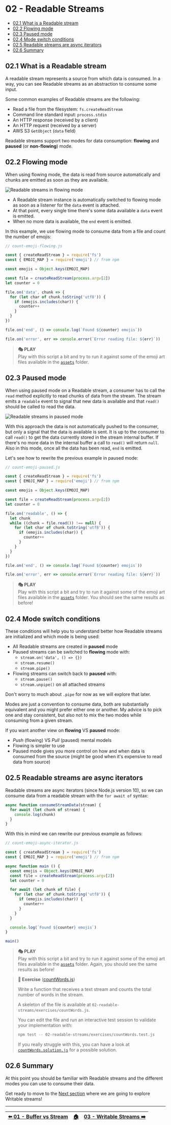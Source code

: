 # 02 - Readable Streams

- [02.1 What is a Readable stream](#021-what-is-a-readable-stream)
- [02.2 Flowing mode](#022-flowing-mode)
- [02.3 Paused mode](#023-paused-mode)
- [02.4 Mode switch conditions](#024-mode-switch-conditions)
- [02.5 Readable streams are async iterators](#025-readable-streams-are-async-iterators)
- [02.6 Summary](#026-summary)


## 02.1 What is a Readable stream

A readable stream represents a source from which data is consumed. In a way, you can see Readable streams as an abstraction to consume some input.

Some common examples of Readable streams are the following:

- Read a file from the filesystem: `fs.createReadStream`
- Command line standard input: `process.stdin`
- An HTTP response (received by a client)
- An HTTP request (received by a server)
- AWS S3 `GetObject` (`data` field)

Readable streams support two modes for data consumption: **flowing** and **paused** (or **non-flowing**) mode.


## 02.2 Flowing mode

When using flowing mode, the data is read from source automatically and chunks are emitted as soon as they are available.

![Readable streams in flowing mode](./images/flowing-mode.gif)

- A Readable stream instance is automatically switched to flowing mode as soon as a listener for the `data` event is attached.
- At that point, every single time there's some data available a `data` event is emitted.
- When no more data is available, the `end` event is emitted.

In this example, we use flowing mode to consume data from a file and count the number of emojis:

```javascript
// count-emoji-flowing.js

const { createReadStream } = require('fs')
const { EMOJI_MAP } = require('emoji') // from npm

const emojis = Object.keys(EMOJI_MAP)

const file = createReadStream(process.argv[2])
let counter = 0

file.on('data', chunk => {
  for (let char of chunk.toString('utf8')) {
    if (emojis.includes(char)) {
      counter++
    }
  }
})

file.on('end', () => console.log(`Found ${counter} emojis`))

file.on('error', err => console.error(`Error reading file: ${err}`))
```

> **🎭 PLAY**  
> Play with this script a bit and try to run it against some of the emoji art files available in the [`assets`](/assets) folder.


## 02.3 Paused mode

When using paused mode on a Readable stream, a consumer has to call the `read` method explicitly to read chunks of data from the stream. The stream emits a `readable` event to signal that new data is available and that `read()` should be called to read the data.

![Readable streams in paused mode](./images/paused-mode.gif)

With this approach the data is not automatically pushed to the consumer, but only a signal that the data is available is sent. It is up to the consumer to call `read()` to get the data currently stored in the stream internal buffer. If there's no more data in the internal buffer a call to `read()` will return `null`. Also in this mode, once all the data has been read, `end` is emitted.

Let's see how to rewrite the previous example in paused mode:

```javascript
// count-emoji-paused.js

const { createReadStream } = require('fs')
const { EMOJI_MAP } = require('emoji') // from npm

const emojis = Object.keys(EMOJI_MAP)

const file = createReadStream(process.argv[2])
let counter = 0

file.on('readable', () => {
  let chunk
  while ((chunk = file.read()) !== null) {
    for (let char of chunk.toString('utf8')) {
      if (emojis.includes(char)) {
        counter++
      }
    }
  }
})

file.on('end', () => console.log(`Found ${counter} emojis`))

file.on('error', err => console.error(`Error reading file: ${err}`))
```

> **🎭 PLAY**  
> Play with this script a bit and try to run it against some of the emoji art files available in the [`assets`](/assets) folder. You should see the same results as before!


## 02.4 Mode switch conditions

These conditions will help you to understand better how Readable streams are initialized and which mode is being used:

- All Readable streams are created in **paused** mode
- Paused streams can be switched to **flowing** mode with:
  - `stream.on('data', () => {})`
  - `stream.resume()`
  - `stream.pipe()`
- Flowing streams can switch back to **paused** with:
  - `stream.pause()`
  - `stream.unpipe()` on all attached streams

Don't worry to much about `.pipe` for now as we will explore that later.

Modes are just a convention to consume data, both are substantially equivalent and you might prefer either one or another. My advice is to pick one and stay consistent, but also not to mix the two modes while consuming from a given stream.

If you want another view on **flowing** VS **paused** mode:

 - *Push* (flowing) VS *Pull* (paused) mental models
 - Flowing is simpler to use
 - Paused mode gives you more control on how and when data is consumed from the source (might be good when it's expensive to read data from source)


## 02.5 Readable streams are async iterators

Readable streams are async iterators (since Node.js version 10), so we can consume data from a readable stream with the `for await of` syntax:

```javascript
async function consumeStreamData(stream) {
  for await (let chunk of stream) {
    console.log(chunk)
  }
}
```

With this in mind we can rewrite our previous example as follows:

```javascript
// count-emoji-async-iterator.js

const { createReadStream } = require('fs')
const { EMOJI_MAP } = require('emoji') // from npm

async function main () {
  const emojis = Object.keys(EMOJI_MAP)
  const file = createReadStream(process.argv[2])
  let counter = 0

  for await (let chunk of file) {
    for (let char of chunk.toString('utf8')) {
      if (emojis.includes(char)) {
        counter++
      }
    }
  }

  console.log(`Found ${counter} emojis`)
}

main()
```

> **🎭 PLAY**  
> Play with this script a bit and try to run it against some of the emoji art files available in the [`assets`](/assets) folder. Again, you should see the same results as before!

> **🏹 Exercise** ([countWords.js](/02-readable-streams/exercises/countWords.js))
>
> Write a function that receives a text stream and counts the total number of words in the stream.
>
> A skeleton of the file is available at `02-readable-streams/exercises/countWords.js`.
>
> You can edit the file and run an interactive test session to validate your implementation with:
>
> ```bash
> npm test -- 02-readable-streams/exercises/countWords.test.js
> ```
>
> If you really struggle with this, you can have a look at [`countWords.solution.js`](/02-readable-streams/exercises/countWords.solution.js) for a possible solution.


## 02.6 Summary

At this point you should be familiar with Readable streams and the different modes you can use to consume their data.

Get ready to move to the [Next section](/03-writable-streams/README.md) where we are going to explore Writable streams!


---

| [⬅️ 01 - Buffer vs Stream](/01-buffer-vs-stream/README.md) | [🏠](/README.md)| [03 - Writable Streams ➡️](/03-writable-streams/README.md)|
|:--------------|:------:|------------------------------------------------:|
